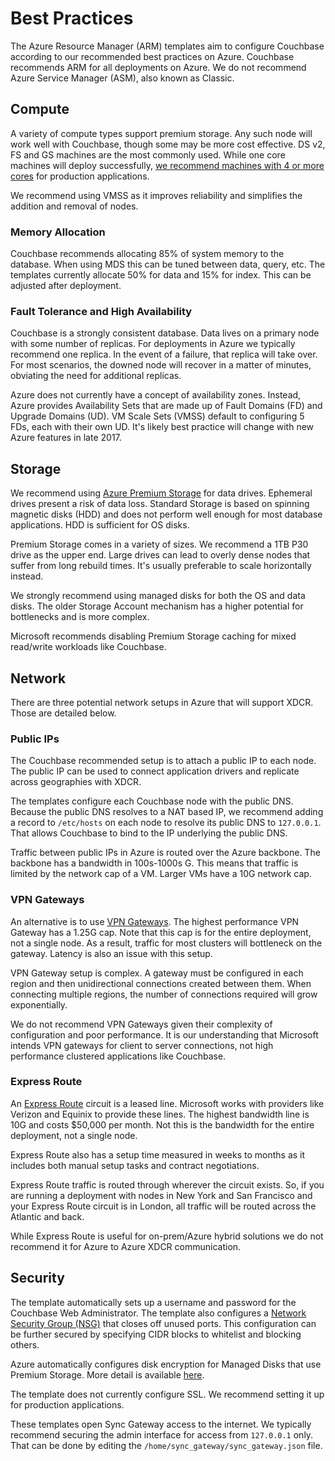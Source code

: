 # Best Practices

The Azure Resource Manager (ARM) templates aim to configure Couchbase according to our recommended best practices on Azure.  Couchbase recommends ARM for all deployments on Azure.  We do not recommend Azure Service Manager (ASM), also known as Classic.

## Compute

A variety of compute types support premium storage.  Any such node will work well with Couchbase, though some may be more cost effective.  DS v2, FS and GS machines are the most commonly used.  While one core machines will deploy successfully, [we recommend machines with 4 or more cores](https://developer.couchbase.com/documentation/server/current/install/pre-install.html) for production applications.

We recommend using VMSS as it improves reliability and simplifies the addition and removal of nodes.

### Memory Allocation

Couchbase recommends allocating 85% of system memory to the database.  When using MDS this can be tuned between data, query, etc.  The templates currently allocate 50% for data and 15% for index.  This can be adjusted after deployment.

### Fault Tolerance and High Availability

Couchbase is a strongly consistent database.  Data lives on a primary node with some number of replicas.  For deployments in Azure we typically recommend one replica.  In the event of a failure, that replica will take over.  For most scenarios, the downed node will recover in a matter of minutes, obviating the need for additional replicas.

Azure does not currently have a concept of availability zones.  Instead, Azure provides Availability Sets that are made up of Fault Domains (FD) and Upgrade Domains (UD).  VM Scale Sets (VMSS) default to configuring 5 FDs, each with their own UD.  It's likely best practice will change with new Azure features in late 2017.

## Storage

We recommend using [Azure Premium Storage](https://docs.microsoft.com/en-us/azure/storage/storage-premium-storage) for data drives.  Ephemeral drives present a risk of data loss.  Standard Storage is based on spinning magnetic disks (HDD) and does not perform well enough for most database applications.  HDD is sufficient for OS disks.

Premium Storage comes in a variety of sizes.  We recommend a 1TB P30 drive as the upper end.  Large drives can lead to overly dense nodes that suffer from long rebuild times.  It's usually preferable to scale horizontally instead.

We strongly recommend using managed disks for both the OS and data disks.  The older Storage Account mechanism has a higher potential for bottlenecks and is more complex.

Microsoft recommends disabling Premium Storage caching for mixed read/write workloads like Couchbase.

## Network

There are three potential network setups in Azure that will support XDCR.  Those are detailed below.

### Public IPs
The Couchbase recommended setup is to attach a public IP to each node.  The public IP can be used to connect application drivers and replicate across geographies with XDCR.  

The templates configure each Couchbase node with the public DNS.  Because the public DNS resolves to a NAT based IP, we recommend adding a record to `/etc/hosts` on each node to resolve its public DNS to `127.0.0.1`.  That allows Couchbase to bind to the IP underlying the public DNS.

Traffic between public IPs in Azure is routed over the Azure backbone.  The backbone has a bandwidth in 100s-1000s G.  This means that traffic is limited by the network cap of a VM.  Larger VMs have a 10G network cap.

### VPN Gateways

An alternative is to use [VPN Gateways](https://azure.microsoft.com/en-us/pricing/details/vpn-gateway/).  The highest performance VPN Gateway has a 1.25G cap.  Note that this cap is for the entire deployment, not a single node.  As a result, traffic for most clusters will bottleneck on the gateway.  Latency is also an issue with this setup.

VPN Gateway setup is complex.  A gateway must be configured in each region and then unidirectional connections created between them.  When connecting multiple regions, the number of connections required will grow exponentially.

We do not recommend VPN Gateways given their complexity of configuration and poor performance.  It is our understanding that Microsoft intends VPN gateways for client to server connections, not high performance clustered applications like Couchbase.

### Express Route

An [Express Route](https://azure.microsoft.com/en-us/pricing/details/expressroute/) circuit is a leased line.  Microsoft works with providers like Verizon and Equinix to provide these lines.  The highest bandwidth line is 10G and costs $50,000 per month.  Not this is the bandwidth for the entire deployment, not a single node.

Express Route also has a setup time measured in weeks to months as it includes both manual setup tasks and contract negotiations.

Express Route traffic is routed through wherever the circuit exists.  So, if you are running a deployment with nodes in New York and San Francisco and your Express Route circuit is in London, all traffic will be routed across the Atlantic and back.

While Express Route is useful for on-prem/Azure hybrid solutions we do not recommend it for Azure to Azure XDCR communication.

## Security

The template automatically sets up a username and password for the Couchbase Web Administrator.  The template also configures a [Network Security Group (NSG)](https://docs.microsoft.com/en-us/azure/virtual-network/virtual-networks-nsg) that closes off unused ports.  This configuration can be further secured by specifying CIDR blocks to whitelist and blocking others.

Azure automatically configures disk encryption for Managed Disks that use Premium Storage.  More detail is available [here](https://azure.microsoft.com/en-us/blog/azure-managed-disks-sse).

The template does not currently configure SSL.  We recommend setting it up for production applications.

These templates open Sync Gateway access to the internet.  We typically recommend securing the admin interface for access from `127.0.0.1` only.  That can be done by editing the `/home/sync_gateway/sync_gateway.json` file.
